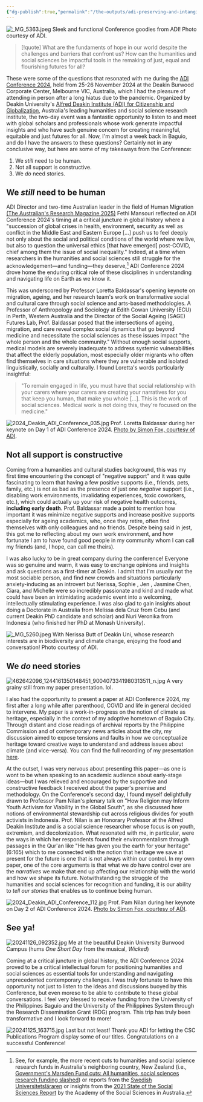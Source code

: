 ```yaml
---
{"dg-publish":true,"permalink":"/the-outputs/adi-preserving-and-intangible-sky/adi-conference-2024-report/","created":"2024-12-04T15:42:02.485+08:00","updated":"2024-12-17T13:24:56.148+08:00"}
---
```



![_MG_5363.jpeg](/img/user/Extras/_MG_5363.jpeg)
Sleek and functional Conference goodies from ADI! Photo courtesy of ADI.

> [!quote] 
> What are the fundaments of hope in our world despite the challenges and barriers that confront us? How can the humanities and social sciences be impactful tools in the remaking of just, equal and flourishing futures for all?

These were some of the questions that resonated with me during the [ADI Conference 2024](https://adi.deakin.edu.au/event/adi-conference-2024-remaking-futures-justice-equality-and-global-flourishing/), held from 25-26 November 2024 at the Deakin Burwood Corporate Center, Melbourne VIC, Australia, which I had the pleasure of attending in person after a long hiatus due to the pandemic. Organized by Deakin University's [Alfred Deakin Institute (ADI) for Citizenship and Globalization](https://adi.deakin.edu.au/), Australia's leading humanities and social science research institute, the two-day event was a fantastic opportunity to listen to and meet with global scholars and  professionals whose work generate impactful insights and who have such genuine concern for creating meaningful, equitable and just futures for all. Now, I'm almost a week back in Baguio, and do I have the answers to these questions? Certainly not in any conclusive way, but here are some of my takeaways from the Conference:

1. We *still* need to be human.
2. Not all support is constructive.
3. We *do* need stories.

## We *still* need to be human

ADI Director and two-time Australian leader in the field of Human Migration [(The Australian's Research Magazine 2025)](https://www.theaustralian.com.au/special-reports/research-magazine/the-2025-research-magazine-showcases-australias-best/news-story/558038b72166c02a020a8df7c506fdc3) Fethi Mansouri reflected on ADI Conference 2024's timing at a critical juncture in global history where a  "succession of global crises in health, environment, security as well as conflict in the Middle East and Eastern Europe [...] push us to feel deeply not only about the social and political conditions of the world where we live, but also to question the universal ethics [that have emerged] post-COVID, chief among them the issue of social inequality." Indeed, at a time when researchers in the humanities and social sciences still struggle for the acknowledgement—and funding—they deserve,[^1] ADI Conference 2024 drove home the enduring critical role of these disciplines in understanding and navigating life on Earth as we know it.

This was underscored by Professor Loretta Baldassar's opening keynote on migration, ageing, and her research team's work on transformative social and cultural care through social science and arts-based methodologies. A Professor of Anthropology and Sociology at Edith Cowan University (ECU) in Perth, Western Australia and the Director of the Social Ageing (SAGE) Futures Lab, Prof. Baldassar posed that the intersections of ageing, migration, and care reveal complex social dynamics that go beyond medicine and necessitate the social sciences as these issues impact "the whole person and the whole community." Without enough social supports, medical models are severely inadequate to address systemic vulnerabilities that affect the elderly population, most especially older migrants who often find themselves in care situations where they are vulnerable and isolated linguistically, socially and culturally. I found Loretta's words particularly insightful:

> "To remain engaged in life, you must have that social relationship with your carers where your carers are creating your narratives for you that keep you human, that make you whole [...]. This is the work of social sciences. Medical work is not doing this, they're focused on the medicine."

![2024_Deakin_ADI_Conference_035.jpg](/img/user/Extras/2024_Deakin_ADI_Conference_035.jpg)
Prof. Loretta Baldassar during her keynote on Day 1 of ADI Conference 2024. [Photo by Simon Fox, courtesy of ADI](https://adi.deakin.edu.au/adi-conference-2024-ignites-pathways-to-justice-and-equality/).
## Not all support is constructive

Coming from a humanities and cultural studies background, this was my first time encountering the concept of "negative support" and it was quite fascinating to learn that having a few positive supports (i.e., friends, pets, family, etc.) is not as bad as the presence of just one  *negative* support (i.e., disabling work environments, invalidating experiences, toxic coworkers, etc.), which could actually up your risk of negative health outcomes, **including early death**. Prof. Baldassar made a point to mention how important it was minimize negative supports and increase positive supports especially for ageing academics, who, once they retire, often find themselves with only colleagues and no friends. Despite being said in jest, this got me to reflecting about my own work environment, and how fortunate I am to have found good people in my community whom I can call my friends (and, I hope, can call me theirs). 

I was also lucky to be in great company during the conference! Everyone was so genuine and warm, it was easy to exchange opinions and insights and ask questions as a first-timer at Deakin. I admit that I'm usually not the most sociable person, and find new crowds and situations particularly anxiety-inducing as an introvert but Nerissa, Sophie , Jen , Jasmine Chen, Ciara, and Michelle were so incredibly passionate and kind and made what could have been an intimidating academic event into a welcoming, intellectually stimulating experience. I was also glad to gain insights about doing a Doctorate in Australia from Melissa dela Cruz from Cebu (and current Deakin PhD candidate and scholar) and Nuri Veronika from Indonesia (who finished her PhD at Monash University). 

![_MG_5260.jpeg](/img/user/Extras/_MG_5260.jpeg)
With Nerissa Butt of Deakin Uni, whose research interests are in biodiversity and climate change, enjoying the food and conversation! Photo courtesy of ADI.
## We *do* need stories

![462642096_1244161350148451_9004073341980313511_n.jpg](/img/user/Extras/462642096_1244161350148451_9004073341980313511_n.jpg)
A very grainy still from my paper presentation. lol.

I also had the opportunity to present a paper at ADI Conference 2024, my first after a long while after parenthood, COVID and life in general decided to intervene. My paper is a work-in-progress on the notion of climate as heritage, especially in the context of my adoptive hometown of Baguio City. Through distant and close readings of archival reports by the Philippine Commission and of contemporary news articles about the city, my discussion aimed to expose tensions and faults in how we conceptualize heritage toward creative ways to understand and address issues about climate (and vice-versa). You can find the full recording of my presentation [here](https://drive.google.com/file/d/1qdQOZbroduiKNGyPQR9GLrVR_LjLfxjk/view?fbclid=IwZXh0bgNhZW0CMTEAAR1t5oIDq0vL-i_bruhcB19L6t90Q3YjjMdb7iR8QxlkID1rKVESopm7wqk_aem_DH3M5rQL13CUkIxXRSesbQ).

At the outset, I was very nervous about presenting this paper—as one is wont to be when speaking to an academic audience about early-stage ideas—but I was relieved and encouraged by the supportive and constructive feedback I received about the paper's premise and methodology. On the Conference's second day, I found myself delightfully drawn to Professor Pam Nilan's plenary talk on "How Religion may Inform Youth Activism for Viability in the Global South", as she discussed how notions of environmental stewardship cut across religious divides for youth activists in Indonesia. Prof. Nilan is an Honorary Professor at the Alfred Deakin Institute and is a social science  researcher whose focus is on youth, extremism, and decolonization. What resonated with me, in particular, were the ways in which her respondents found their environmentalism through passages in the Qur'an like "He has given you the earth for your heritage" (6:165) which to me connected with the notion that heritage we save at present for the future is one that is not always within our control. In my own paper, one of the core arguments is that what we *do* have control over are the *narratives* we make that end up affecting our relationship with the world and how we shape its future. Notwithstanding the struggle of the humanities and social sciences for recognition and funding, it is our ability to *tell our stories* that enables us to continue being human.

![2024_Deakin_ADI_Conference_112.jpg](/img/user/Extras/2024_Deakin_ADI_Conference_112.jpg)
Prof. Pam Nilan during her keynote on Day 2 of ADI Conference 2024. [Photo by Simon Fox, courtesy of ADI](https://adi.deakin.edu.au/adi-conference-2024-ignites-pathways-to-justice-and-equality/).

## See ya!

![20241126_092352.jpg](/img/user/Extras/20241126_092352.jpg)
Me at the beautiful Deakin University Burwood Campus (hums *One Short Day* from the musical, *Wicked*)

Coming at a critical juncture in global history, the ADI Conference 2024 proved to be a critical intellectual forum for positioning humanities and social sciences as essential tools for understanding and navigating unprecedented contemporary challenges. I was truly fortunate to have this opportunity not just to listen to the ideas and discussions buoyed by this Conference, but even moreso to be able to contribute to these global conversations. I feel very blessed to receive funding from the University of the Philippines Baguio and the University of the Philippines System through the Research Dissemination Grant (RDG) program. This trip has truly been transformative and I look forward to more!

![20241125_163715.jpg](/img/user/Extras/20241125_163715.jpg)
Last but not least! Thank you ADI for letting the CSC Publications Program display some of our titles. Congratulations on a successful Conference!

[^1]: See, for example, the more recent cuts to humanities and social science research funds in Australia's neighboring country, New Zealand (i.e., [Government's Marsden Fund cuts: All humanities, social sciences research funding slashed](https://www.rnz.co.nz/news/political/535669/government-s-marsden-fund-cuts-all-humanities-social-sciences-research-funding-slashed)) or reports from the [Swedish Universitetsläraren](https://universitetslararen.se/2024/02/01/new-report-lower-priority-for-humanities-and-social-sciences/) or insights from the [2021 State of the Social Sciences Report](https://stateofthesocialsciences.org.au/research/what-is-holding-us-back/) by the Academy of the Social Sciences in Australia.